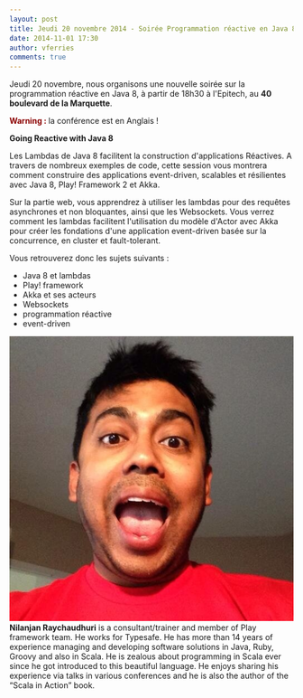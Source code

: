 ```yaml
---
layout: post
title: Jeudi 20 novembre 2014 - Soirée Programmation réactive en Java 8 !
date: 2014-11-01 17:30
author: vferries
comments: true
---
```


Jeudi 20 novembre, nous organisons une nouvelle soirée sur la programmation réactive en Java 8, à partir de 18h30 à l'Epitech, au **40 boulevard de la Marquette**.

<span style="color:darkred; font-weight:bold">Warning : </span>la conférence est en Anglais !

**Going Reactive with Java 8**


Les Lambdas de Java 8 facilitent la construction d'applications Réactives. A travers de nombreux exemples de code, cette session vous montrera comment construire des applications event-driven, scalables et résilientes avec Java 8, Play! Framework 2 et Akka. 

Sur la partie web, vous apprendrez à utiliser les lambdas pour des requêtes asynchrones et non bloquantes, ainsi que les Websockets. Vous verrez comment les lambdas facilitent l'utilisation du modèle d'Actor avec Akka pour créer les fondations d'une application event-driven basée sur la concurrence, en cluster et fault-tolerant.

Vous retrouverez donc les sujets suivants :

* Java 8 et lambdas
* Play! framework
* Akka et ses acteurs
* Websockets
* programmation réactive
* event-driven

![Nilanjan](/images/NilanjanRaychaudhuri.jpg)
**Nilanjan Raychaudhuri** is a consultant/trainer and member of Play framework team. He works for Typesafe. He has more than 14 years of experience managing and developing software solutions in Java, Ruby, Groovy and also in Scala. He is zealous about programming in Scala ever since he got introduced to this beautiful language. He enjoys sharing his experience via talks in various conferences and he is also the author of the “Scala in Action” book.
